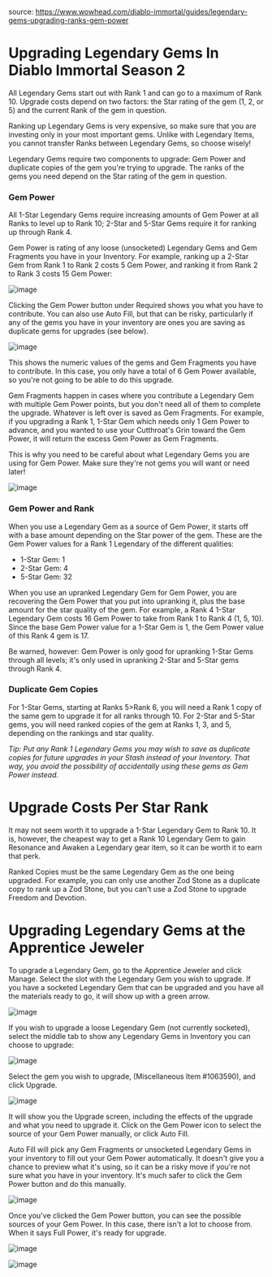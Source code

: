 source: https://www.wowhead.com/diablo-immortal/guides/legendary-gems-upgrading-ranks-gem-power

# Upgrading Legendary Gems In Diablo Immortal Season 2

All Legendary Gems start out with Rank 1 and can go to a maximum of Rank 10. Upgrade costs depend on two factors: the Star rating of the gem (1, 2, or 5) and the current Rank of the gem in question.

Ranking up Legendary Gems is very expensive, so make sure that you are investing only in your most important gems. Unlike with Legendary Items, you cannot transfer Ranks between Legendary Gems, so choose wisely!

Legendary Gems require two components to upgrade: Gem Power and duplicate copies of the gem you're trying to upgrade. The ranks of the gems you need depend on the Star rating of the gem in question.


### Gem Power

All 1-Star Legendary Gems require increasing amounts of Gem Power at all Ranks to level up to Rank 10; 2-Star and 5-Star Gems require it for ranking up through Rank 4.

Gem Power is rating of any loose (unsocketed) Legendary Gems and Gem Fragments you have in your Inventory. For example, ranking up a 2-Star Gem from Rank 1 to Rank 2 costs 5 Gem Power, and ranking it from Rank 2 to Rank 3 costs 15 Gem Power:

![image](https://user-images.githubusercontent.com/108700513/181167694-cb67630b-5475-405c-8c00-0367c4850a12.png)

Clicking the Gem Power button under Required shows you what you have to contribute. You can also use Auto Fill, but that can be risky, particularly if any of the gems you have in your inventory are ones you are saving as duplicate gems for upgrades (see below).

![image](https://user-images.githubusercontent.com/108700513/181167719-a562e06d-b727-4544-96af-88658ea8eabd.png)

This shows the numeric values of the gems and Gem Fragments you have to contribute. In this case, you only have a total of 6 Gem Power available, so you're not going to be able to do this upgrade.

Gem Fragments happen in cases where you contribute a Legendary Gem with multiple Gem Power points, but you don't need all of them to complete the upgrade. Whatever is left over is saved as Gem Fragments. For example, if you upgrading a Rank 1, 1-Star Gem which needs only 1 Gem Power to advance, and you wanted to use your Cutthroat's Grin toward the Gem Power, it will return the excess Gem Power as Gem Fragments.

This is why you need to be careful about what Legendary Gems you are using for Gem Power. Make sure they're not gems you will want or need later!

![image](https://user-images.githubusercontent.com/108700513/181167803-999b1d1f-02a9-42f3-95bf-35dfa23ce6a3.png)


### Gem Power and Rank

When you use a Legendary Gem as a source of Gem Power, it starts off with a base amount depending on the Star power of the gem. These are the Gem Power values for a Rank 1 Legendary of the different qualities:
- 1-Star Gem: 1
- 2-Star Gem: 4
- 5-Star Gem: 32
    
When you use an upranked Legendary Gem for Gem Power, you are recovering the Gem Power that you put into upranking it, plus the base amount for the star quality of the gem. For example, a Rank 4 1-Star Legendary Gem costs 16 Gem Power to take from Rank 1 to Rank 4 (1, 5, 10). Since the base Gem Power value for a 1-Star Gem is 1, the Gem Power value of this Rank 4 gem is 17.

Be warned, however: Gem Power is only good for upranking 1-Star Gems through all levels; it's only used in upranking 2-Star and 5-Star gems through Rank 4.


### Duplicate Gem Copies

For 1-Star Gems, starting at Ranks 5>Rank 6, you will need a Rank 1 copy of the same gem to upgrade it for all ranks through 10. For 2-Star and 5-Star gems, you will need ranked copies of the gem at Ranks 1, 3, and 5, depending on the rankings and star quality.

*Tip: Put any Rank 1 Legendary Gems you may wish to save as duplicate copies for future upgrades in your Stash instead of your Inventory. That way, you avoid the possibility of accidentally using these gems as Gem Power instead.*

# Upgrade Costs Per Star Rank

It may not seem worth it to upgrade a 1-Star Legendary Gem to Rank 10. It is, however, the cheapest way to get a Rank 10 Legendary Gem to gain Resonance and Awaken a Legendary gear item, so it can be worth it to earn that perk.

Ranked Copies must be the same Legendary Gem as the one being upgraded. For example, you can only use another Zod Stone as a duplicate copy to rank up a Zod Stone, but you can't use a Zod Stone to upgrade Freedom and Devotion.


# Upgrading Legendary Gems at the Apprentice Jeweler

To upgrade a Legendary Gem, go to the Apprentice Jeweler and click Manage. Select the slot with the Legendary Gem you wish to upgrade. If you have a socketed Legendary Gem that can be upgraded and you have all the materials ready to go, it will show up with a green arrow.

![image](https://user-images.githubusercontent.com/108700513/181168225-92d89847-b9e7-43a4-8121-4672d2b3fde7.png)


If you wish to upgrade a loose Legendary Gem (not currently socketed), select the middle tab to show any Legendary Gems in Inventory you can choose to upgrade:

![image](https://user-images.githubusercontent.com/108700513/181168253-f428dbb2-d597-4ac8-9172-99c3aba16ce9.png)


Select the gem you wish to upgrade, (Miscellaneous Item #1063590), and click Upgrade.

![image](https://user-images.githubusercontent.com/108700513/181168276-77e648a6-67eb-456b-a447-dd735db6cb54.png)


It will show you the Upgrade screen, including the effects of the upgrade and what you need to upgrade it. Click on the Gem Power icon to select the source of your Gem Power manually, or click Auto Fill.

Auto Fill will pick any Gem Fragments or unsocketed Legendary Gems in your inventory to fill out your Gem Power automatically. It doesn't give you a chance to preview what it's using, so it can be a risky move if you're not sure what you have in your inventory. It's much safer to click the Gem Power button and do this manually.

![image](https://user-images.githubusercontent.com/108700513/181168320-ca0d1640-127b-4488-8a30-7424397f30e6.png)


Once you've clicked the Gem Power button, you can see the possible sources of your Gem Power. In this case, there isn't a lot to choose from. When it says Full Power, it's ready for upgrade.

![image](https://user-images.githubusercontent.com/108700513/181168343-a4fe2415-fdbf-475c-b92d-24e99c4ff966.png)

![image](https://user-images.githubusercontent.com/108700513/181168355-d2eb4fec-a6b4-404b-ba4c-6359fd738ab3.png)


